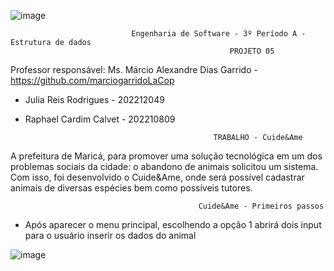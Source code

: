 ![image](https://github.com/reisjulia/dataStructureProject/assets/102388580/9eac937c-1c6c-4991-be44-3fea08c403b3)


                               Engenharia de Software - 3º Período A - Estrutura de dados
                                                     PROJETO 05
 Professor responsável: Ms. Márcio Alexandre Dias Garrido - https://github.com/marciogarridoLaCop

* Julia Reis Rodrigues - 202212049

* Raphael Cardim Calvet - 202210809

                                                TRABALHO - Cuide&Ame

A prefeitura de Maricá, para promover uma solução tecnológica em um dos problemas sociais da cidade: o abandono de animais solicitou um sistema.
Com isso, foi desenvolvido o Cuide&Ame, onde será possível cadastrar animais de diversas espécies bem como possíveis tutores. 

                                              Cuide&Ame - Primeiros passos

- Após aparecer o menu principal, escolhendo a opção 1 abrirá dois input para o usuário inserir os dados do animal

![image](https://github.com/reisjulia/dataStructureProject/assets/102388580/5ea1ba4d-6551-40e8-993f-b5b6d14af6e8)
              
                            
